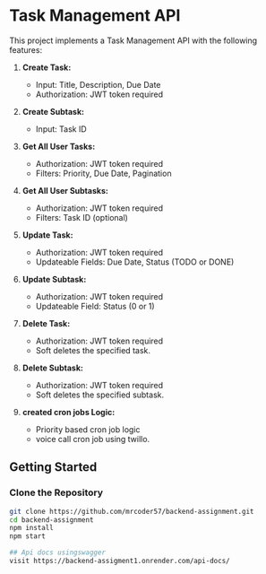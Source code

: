 # Task Management API

This project implements a Task Management API with the following features:

1. **Create Task:**
   - Input: Title, Description, Due Date
   - Authorization: JWT token required

2. **Create Subtask:**
   - Input: Task ID

3. **Get All User Tasks:**
   - Authorization: JWT token required
   - Filters: Priority, Due Date, Pagination

4. **Get All User Subtasks:**
   - Authorization: JWT token required
   - Filters: Task ID (optional)

5. **Update Task:**
   - Authorization: JWT token required
   - Updateable Fields: Due Date, Status (TODO or DONE)

6. **Update Subtask:**
   - Authorization: JWT token required
   - Updateable Field: Status (0 or 1)

7. **Delete Task:**
   - Authorization: JWT token required
   - Soft deletes the specified task.

8. **Delete Subtask:**
   - Authorization: JWT token required
   - Soft deletes the specified subtask.
9. **created cron jobs Logic:**
   - Priority based cron job logic
   - voice call cron job using twillo.

## Getting Started

### Clone the Repository

```bash
git clone https://github.com/mrcoder57/backend-assignment.git
cd backend-assignment
npm install
npm start

## Api docs usingswagger
visit https://backend-assigment1.onrender.com/api-docs/
